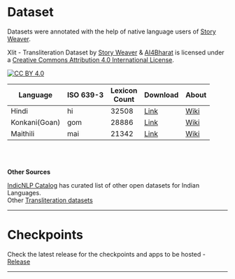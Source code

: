 # Dataset
Datasets were annotated with the help of native language users of [Story Weaver](https://storyweaver.org.in/).

Xlit - Transliteration Dataset by [Story Weaver](https://storyweaver.org.in/) & [AI4Bharat](https://ai4bharat.org/) is licensed under a [Creative Commons Attribution 4.0 International License][cc-by].

[![CC BY 4.0][cc-by-image]][cc-by]

| Language      | ISO 639-3 | Lexicon <br>Count | Download                                                                                                        | About                                                   |
|---------------|-----------|-------------------|-----------------------------------------------------------------------------------------------------------------|---------------------------------------------------------|
| Hindi         | hi        | 32508             | [Link](https://github.com/AI4Bharat/IndianNLP-Transliteration/releases/download/DATA/Hindi_Xlit_dataset.zip)    | [Wiki](https://en.wikipedia.org/wiki/Hindi)             |
| Konkani(Goan) | gom       | 28886             | [Link](https://github.com/AI4Bharat/IndianNLP-Transliteration/releases/download/DATA/Konkani_Xlit_dataset.zip)  | [Wiki](https://en.wikipedia.org/wiki/Konkani_language)  |
| Maithili      | mai       | 21342             | [Link](https://github.com/AI4Bharat/IndianNLP-Transliteration/releases/download/DATA/Maithili_Xlit_dataset.zip) | [Wiki](https://en.wikipedia.org/wiki/Maithili_language) |

<br>
<br>

**Other Sources**

[IndicNLP Catalog](https://github.com/AI4Bharat/indicnlp_catalog) has curated list of other open datasets for Indian Languages. <br>
Other [Transliteration datasets](https://github.com/AI4Bharat/indicnlp_catalog#parallel-transliteration-corpus)

---

# Checkpoints

Check the latest release for the checkpoints and apps to be hosted - [Release](https://github.com/AI4Bharat/IndianNLP-Transliteration/releases)



---

[cc-by]: http://creativecommons.org/licenses/by/4.0/
[cc-by-image]: https://licensebuttons.net/l/by/4.0/88x31.png